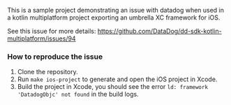 This is a sample project demonstrating an issue with datadog when used in a kotlin multiplatform project exporting an umbrella XC framework for iOS.

See this issue for more details: https://github.com/DataDog/dd-sdk-kotlin-multiplatform/issues/94

### How to reproduce the issue
1. Clone the repository.
2. Run `make ios-project` to generate and open the iOS project in Xcode.
3. Build the project in Xcode, you should see the error `ld: framework 'DatadogObjc' not found` in the build logs.